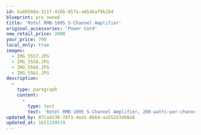 ```yaml
---
id: 5a80508a-3117-4266-857a-a8546af9b284
blueprint: pre_owned
title: 'Rotel RMB-1095 5-Channel Amplifier'
original_accessories: 'Power Cord'
new_retail_price: 2000
your_price: 700
local_only: true
images:
  - IMG_5557.JPG
  - IMG_5558.JPG
  - IMG_5560.JPG
  - IMG_5561.JPG
description:
  -
    type: paragraph
    content:
      -
        type: text
        text: 'Rotel RMB-1095 5-Channel Amplifier, 200 watts-per-channel. Beast of an amplifier that clocks in at 75 lbs. Sold as new for $2,000.00. Unit is in good physical and functional condition with a couple of minor scratches/scuffs on the chassis. Local sale only as there is no box and packing. '
updated_by: 87ca4130-78f3-4ed1-8b64-aa552d3d08a8
updated_at: 1651339519
---
```

